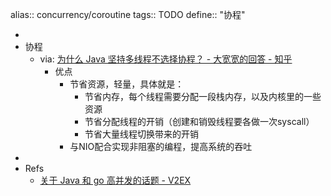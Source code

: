 alias:: concurrency/coroutine
tags:: TODO 
define:: "协程"

-
- 协程
  - via: [为什么 Java 坚持多线程不选择协程？ - 大宽宽的回答 - 知乎](https://www.zhihu.com/question/332042250/answer/734115120)
    - 优点
      - 节省资源，轻量，具体就是：
        - 节省内存，每个线程需要分配一段栈内存，以及内核里的一些资源
        - 节省分配线程的开销（创建和销毁线程要各做一次syscall）
        - 节省大量线程切换带来的开销
      - 与NIO配合实现非阻塞的编程，提高系统的吞吐
-
- Refs
  - [关于 Java 和 go 高并发的话题 - V2EX](https://www.v2ex.com/t/791169)